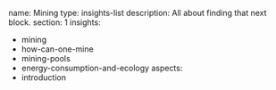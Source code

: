 name: Mining
type: insights-list
description: All about finding that next block.
section: 1
insights:
  - mining
  - how-can-one-mine
  - mining-pools
  - energy-consumption-and-ecology
aspects:
  - introduction
